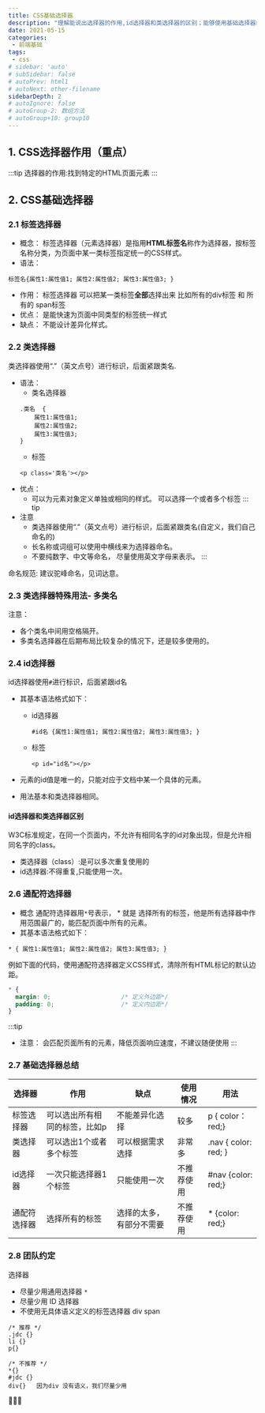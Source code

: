 ```yaml
---
title: CSS基础选择器
description: "理解能说出选择器的作用,id选择器和类选择器的区别；能够使用基础选择器给页面元素添加样式"
date: 2021-05-15
categories:
 - 前端基础
tags:
 - css
# sidebar: 'auto'
# subSidebar: false
# autoPrev: html1
# autoNext: other-filename
sidebarDepth: 2
# autoIgnore: false
# autoGroup-2: 数组方法
# autoGroup+10: group10
---
```

## 1. CSS选择器作用（重点）
:::tip
选择器的作用:找到特定的HTML页面元素
:::
## 2. CSS基础选择器
### 2.1 标签选择器
- 概念：
  标签选择器（元素选择器）是指用**HTML标签名**称作为选择器，按标签名称分类，为页面中某一类标签指定统一的CSS样式。
- 语法：
```
标签名{属性1:属性值1; 属性2:属性值2; 属性3:属性值3; } 
```
- 作用：
  标签选择器 可以把某一类标签**全部**选择出来  比如所有的div标签  和 所有的 span标签
- 优点：
  是能快速为页面中同类型的标签统一样式
- 缺点：
  不能设计差异化样式。

### 2.2 类选择器
类选择器使用“.”（英文点号）进行标识，后面紧跟类名.
- 语法：
  - 类名选择器
  ```
  .类名  {   
      属性1:属性值1; 
      属性2:属性值2; 
      属性3:属性值3;     
  }
  ```
  - 标签
  ```
  <p class='类名'></p>
  ```
- 优点：
  - 可以为元素对象定义单独或相同的样式。 可以选择一个或者多个标签 
::: tip
- 注意
  - 类选择器使用“.”（英文点号）进行标识，后面紧跟类名(自定义，我们自己命名的)
  - 长名称或词组可以使用中横线来为选择器命名。
  - 不要纯数字、中文等命名， 尽量使用英文字母来表示。
:::

命名规范: 建议驼峰命名，见词达意。

### 2.3 类选择器特殊用法- 多类名

注意：
- 各个类名中间用空格隔开。
- 多类名选择器在后期布局比较复杂的情况下，还是较多使用的。

### 2.4 id选择器
id选择器使用`#`进行标识，后面紧跟id名

- 其基本语法格式如下：

  - id选择器
    ```
    #id名 {属性1:属性值1; 属性2:属性值2; 属性3:属性值3; }
    ```
  - 标签
    ```
    <p id="id名"></p>
    ```
- 元素的id值是唯一的，只能对应于文档中某一个具体的元素。
- 用法基本和类选择器相同。

#### id选择器和类选择器区别
W3C标准规定，在同一个页面内，不允许有相同名字的id对象出现，但是允许相同名字的class。
- 类选择器（class）:是可以多次重复使用的
- id选择器:不得重复,只能使用一次。

### 2.6 通配符选择器
- 概念
  通配符选择器用`*`号表示，  *   就是 选择所有的标签，他是所有选择器中作用范围最广的，能匹配页面中所有的元素。
- 其基本语法格式如下：
```
* { 属性1:属性值1; 属性2:属性值2; 属性3:属性值3; }
```
例如下面的代码，使用通配符选择器定义CSS样式，清除所有HTML标记的默认边距。
```css
* {
  margin: 0;                    /* 定义外边距*/
  padding: 0;                   /* 定义内边距*/
}
```
:::tip
- 注意：
  	会匹配页面所有的元素，降低页面响应速度，不建议随便使用
:::

### 2.7 基础选择器总结
| 选择器       | 作用                          | 缺点                     | 使用情况   | 用法                 |
| ------------ | ----------------------------- | ------------------------ | ---------- | -------------------- |
| 标签选择器   | 可以选出所有相同的标签，比如p | 不能差异化选择           | 较多       | p { color：red;}     |
| 类选择器     | 可以选出1个或者多个标签       | 可以根据需求选择         | 非常多     | .nav { color: red; } |
| id选择器     | 一次只能选择器1个标签         | 只能使用一次             | 不推荐使用 | #nav {color: red;}   |
| 通配符选择器 | 选择所有的标签                | 选择的太多，有部分不需要 | 不推荐使用 | * {color: red;}      |

### 2.8 团队约定
选择器
- 尽量少用通用选择器 `*`
- 尽量少用 ID 选择器
- 不使用无具体语义定义的标签选择器 div span

```
/* 推荐 */
.jdc {}
li {}
p{}

/* 不推荐 */
*{}
#jdc {}
div{}   因为div 没有语义，我们尽量少用
```
:peach::peach::peach: